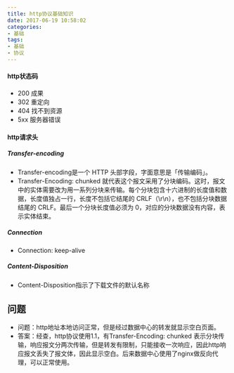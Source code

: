 ```yaml
---
title: http协议基础知识
date: 2017-06-19 10:58:02
categories: 
- 基础
tags:
- 基础
- 协议
---
```


#### http状态码

- 200 成果
- 302 重定向
- 404 找不到资源
- 5xx 服务器错误


#### http请求头

##### Transfer-encoding

- Transfer-encoding是一个 HTTP 头部字段，字面意思是「传输编码」。
- Transfer-Encoding: chunked 就代表这个报文采用了分块编码。这时，报文中的实体需要改为用一系列分块来传输。每个分块包含十六进制的长度值和数据，长度值独占一行，长度不包括它结尾的 CRLF（\r\n），也不包括分块数据结尾的 CRLF。最后一个分块长度值必须为 0，对应的分块数据没有内容，表示实体结束。

##### Connection

- Connection: keep-alive

##### Content-Disposition

- Content-Disposition指示了下载文件的默认名称

## 问题

- 问题：http地址本地访问正常，但是经过数据中心的转发就显示空白页面。
- 答案：经查，http协议使用1.1，有Transfer-Encoding: chunked 表示分块传输，响应报文分两次传输，但是转发有限制，只能接收一次响应，因此http响应报文丢失了报文体，因此显示空白。后来数据中心使用了nginx做反向代理，可以正常使用。

